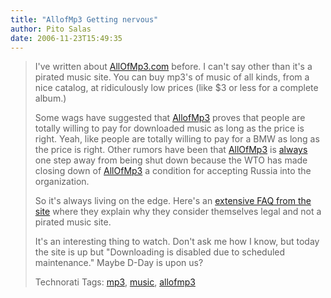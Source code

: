 ```yaml
---
title: "AllofMp3 Getting nervous"
author: Pito Salas
date: 2006-11-23T15:49:35
---
```



>
> I've written about [AllOfMp3.com](<http://www.allofmp3.com>) before. I can't
> say other than it's a pirated music site. You can buy mp3's of music of all
> kinds, from a nice catalog, at ridiculously low prices (like $3 or less for
> a complete album.)
>
> Some wags have suggested that [AllofMp3](<http://www.allofmp3.com>) proves
> that people are totally willing to pay for downloaded music as long as the
> price is right. Yeah, like people are totally willing to pay for a BMW as
> long as the price is right. Other rumors have been that
> [AllOfMp3](<http://www.allofmp3.com>) is
> [always](<http://www.msnbc.msn.com/id/15653071/>) one step away from being
> shut down because the WTO has made closing down of
> [AllOfMp3](<http://www.allofmp3.com>) a condition for accepting Russia into
> the organization.
>
> So it's always living on the edge. Here's an [extensive FAQ from the
> site](<http://www.allofmp3.com/press/centre.shtml?s=993&d=18191974>) where
> they explain why they consider themselves legal and not a pirated music
> site.
>
> It's an interesting thing to watch. Don't ask me how I know, but today the
> site is up but "Downloading is disabled due to scheduled maintenance." Maybe
> D-Day is upon us?
>
> Technorati Tags: [mp3](<http://www.technorati.com/tag/mp3>),
> [music](<http://www.technorati.com/tag/music>),
> [allofmp3](<http://www.technorati.com/tag/allofmp3>)


